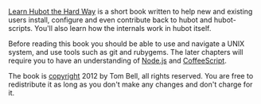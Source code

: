 [Learn Hubot the Hard Way][book] is a short book written to help new and existing users install, configure and even contribute back to hubot and hubot-scripts. You'll also learn how the internals work in hubot itself.

Before reading this book you should be able to use and navigate a UNIX system, and use tools such as git and rubygems. The later chapters will require you to have an understanding of [Node.js][node] and [CoffeeScript][coffeescript].

The book is [copyright][license] 2012 by Tom Bell, all rights reserved. You are free to redistribute it as long as you don't make any changes and don't charge for it.

[book]: /
[license]: /license.html
[node]: http://nodejs.org
[coffeescript]: http://coffeescript.org